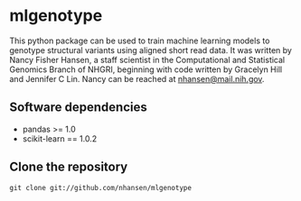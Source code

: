 # mlgenotype

This python package can be used to train machine learning models to genotype structural variants using aligned short read data. It was written by Nancy Fisher Hansen, a staff scientist in the Computational and Statistical Genomics Branch of NHGRI, beginning with code written by Gracelyn Hill and Jennifer C Lin.  Nancy can be reached at nhansen@mail.nih.gov.

## Software dependencies

- pandas >= 1.0
- scikit-learn == 1.0.2

## Clone the repository

	git clone git://github.com/nhansen/mlgenotype



